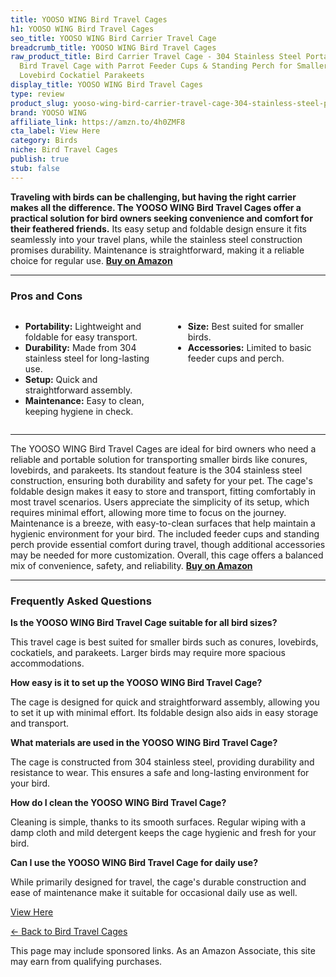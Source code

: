 ```yaml
---
title: YOOSO WING Bird Travel Cages
h1: YOOSO WING Bird Travel Cages
seo_title: YOOSO WING Bird Carrier Travel Cage
breadcrumb_title: YOOSO WING Bird Travel Cages
raw_product_title: Bird Carrier Travel Cage - 304 Stainless Steel Portable Folding
  Bird Travel Cage with Parrot Feeder Cups & Standing Perch for Smaller Birds Conures
  Lovebird Cockatiel Parakeets
display_title: YOOSO WING Bird Travel Cages
type: review
product_slug: yooso-wing-bird-carrier-travel-cage-304-stainless-steel-portable-foldin-c12fdc29
brand: YOOSO WING
affiliate_link: https://amzn.to/4h0ZMF8
cta_label: View Here
category: Birds
niche: Bird Travel Cages
publish: true
stub: false
---
```


<div id="intro" class="full-width">
  <p><strong>Traveling with birds can be challenging, but having the right carrier makes all the difference. The YOOSO WING Bird Travel Cages offer a practical solution for bird owners seeking convenience and comfort for their feathered friends.</strong> Its easy setup and foldable design ensure it fits seamlessly into your travel plans, while the stainless steel construction promises durability. Maintenance is straightforward, making it a reliable choice for regular use. <a href="https://amzn.to/4h0ZMF8" rel="nofollow sponsored noopener" target="_blank"><strong>Buy on Amazon</strong></a></p>
</div>

<hr />
<h3 id="pros-cons">Pros and Cons</h3>
<div class="pc-grid" style="display:grid;grid-template-columns:1fr 1fr;gap:16px;">
  <ul>
    <li><strong>Portability:</strong> Lightweight and foldable for easy transport.</li>
    <li><strong>Durability:</strong> Made from 304 stainless steel for long-lasting use.</li>
    <li><strong>Setup:</strong> Quick and straightforward assembly.</li>
    <li><strong>Maintenance:</strong> Easy to clean, keeping hygiene in check.</li>
  </ul>
  <ul>
    <li><strong>Size:</strong> Best suited for smaller birds.</li>
    <li><strong>Accessories:</strong> Limited to basic feeder cups and perch.</li>
  </ul>
</div>
<hr />

<div class="full-width">
  <p>The YOOSO WING Bird Travel Cages are ideal for bird owners who need a reliable and portable solution for transporting smaller birds like conures, lovebirds, and parakeets. Its standout feature is the 304 stainless steel construction, ensuring both durability and safety for your pet. The cage's foldable design makes it easy to store and transport, fitting comfortably in most travel scenarios. Users appreciate the simplicity of its setup, which requires minimal effort, allowing more time to focus on the journey. Maintenance is a breeze, with easy-to-clean surfaces that help maintain a hygienic environment for your bird. The included feeder cups and standing perch provide essential comfort during travel, though additional accessories may be needed for more customization. Overall, this cage offers a balanced mix of convenience, safety, and reliability. <a href="https://amzn.to/4h0ZMF8" rel="nofollow sponsored noopener" target="_blank"><strong>Buy on Amazon</strong></a></p>
</div>

<hr />
<h3 id="faqs">Frequently Asked Questions</h3>

<p><strong>Is the YOOSO WING Bird Travel Cage suitable for all bird sizes?</strong></p>
<p>This travel cage is best suited for smaller birds such as conures, lovebirds, cockatiels, and parakeets. Larger birds may require more spacious accommodations.</p>

<p><strong>How easy is it to set up the YOOSO WING Bird Travel Cage?</strong></p>
<p>The cage is designed for quick and straightforward assembly, allowing you to set it up with minimal effort. Its foldable design also aids in easy storage and transport.</p>

<p><strong>What materials are used in the YOOSO WING Bird Travel Cage?</strong></p>
<p>The cage is constructed from 304 stainless steel, providing durability and resistance to wear. This ensures a safe and long-lasting environment for your bird.</p>

<p><strong>How do I clean the YOOSO WING Bird Travel Cage?</strong></p>
<p>Cleaning is simple, thanks to its smooth surfaces. Regular wiping with a damp cloth and mild detergent keeps the cage hygienic and fresh for your bird.</p>

<p><strong>Can I use the YOOSO WING Bird Travel Cage for daily use?</strong></p>
<p>While primarily designed for travel, the cage's durable construction and ease of maintenance make it suitable for occasional daily use as well.</p>
<p><a class="btn" href="https://amzn.to/4h0ZMF8" target="_blank" rel="nofollow sponsored noopener">View Here</a></p>
<p><a href="/roundups/birds/bird-travel-cages/">← Back to Bird Travel Cages</a></p>
<aside class="disclosure">This page may include sponsored links. As an Amazon Associate, this site may earn from qualifying purchases.</aside>
